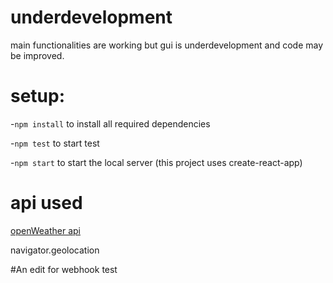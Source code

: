 # underdevelopment

main functionalities are working but gui is underdevelopment and code may be improved.

# setup: 
-`npm install` to install all required dependencies

-`npm test` to start test

-`npm start` to start the local server (this project uses create-react-app)

# api used

[openWeather api](https://openweathermap.org/api)

navigator.geolocation

#An edit for webhook test
